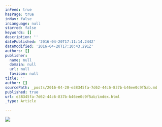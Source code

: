 ```yaml
---
inFeed: true
hasPage: true
inNav: false
inLanguage: null
starred: false
keywords: []
description: ''
datePublished: '2016-04-20T17:11:14.244Z'
dateModified: '2016-04-20T17:10:43.291Z'
authors: []
publisher:
  name: null
  domain: null
  url: null
  favicon: null
title: ''
author: []
sourcePath: _posts/2016-04-20-e38345fa-7d62-44c6-837b-b46ee0c9f5ab.md
published: true
url: e38345fa-7d62-44c6-837b-b46ee0c9f5ab/index.html
_type: Article

---
```

![](https://the-grid-user-content.s3-us-west-2.amazonaws.com/d2629292-f595-4eb4-a245-42717677882a.jpg)